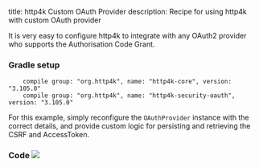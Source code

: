 title: http4k Custom OAuth Provider
description: Recipe for using http4k with custom OAuth provider

It is very easy to configure http4k to integrate with any OAuth2 provider who supports the Authorisation Code Grant.

### Gradle setup
```
    compile group: "org.http4k", name: "http4k-core", version: "3.105.0"
    compile group: "org.http4k", name: "http4k-security-oauth", version: "3.105.0"
```

For this example, simply reconfigure the `OAuthProvider` instance with the correct details, and provide custom logic for persisting and retrieving the CSRF and AccessToken.

### Code [<img class="octocat" src="/img/octocat-32.png"/>](https://github.com/http4k/http4k/blob/master/src/docs/cookbook/custom_oauth/example.kt)
<script src="https://gist-it.appspot.com/https://github.com/http4k/http4k/blob/master/src/docs/cookbook/custom_oauth/example.kt"></script>
